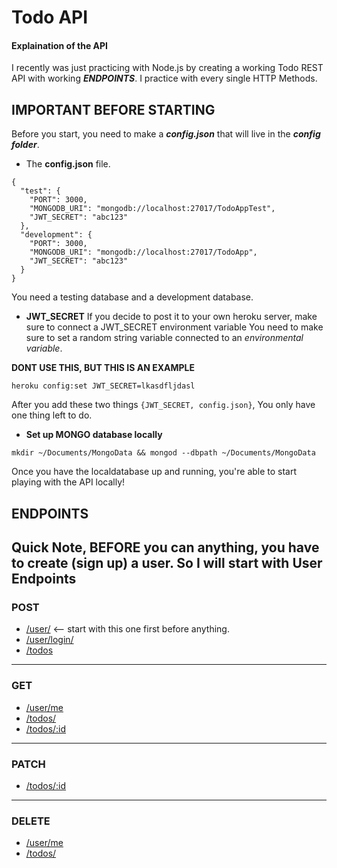 # Todo API



#### Explaination of the API
I recently was just practicing with Node.js by creating a working Todo  REST API with working **_ENDPOINTS_**.
I practice with every single HTTP Methods.

## IMPORTANT BEFORE STARTING

Before you start, you need to make a **_config.json_** that will live in the **_config folder_**.

- The **config.json** file.
```
{
  "test": {
    "PORT": 3000,
    "MONGODB_URI": "mongodb://localhost:27017/TodoAppTest",
    "JWT_SECRET": "abc123"
  },
  "development": {
    "PORT": 3000,
    "MONGODB_URI": "mongodb://localhost:27017/TodoApp",
    "JWT_SECRET": "abc123"
  }
}
```

You need a testing database and a development database. 


- **JWT_SECRET**
If you decide to post it to your own heroku server, make sure to connect a JWT_SECRET environment variable
You need to make sure to set a random string variable connected to an _environmental variable_. 

__DONT USE THIS, BUT THIS IS AN EXAMPLE__

``` heroku config:set JWT_SECRET=lkasdfljdasl ```

After you add these two things ```{JWT_SECRET, config.json}```, You only have one thing left to do.


- **Set up MONGO database locally**

```mkdir ~/Documents/MongoData && mongod --dbpath ~/Documents/MongoData```

Once you have the localdatabase up and running, you're able to start playing with the API locally!


## ENDPOINTS
Quick Note, BEFORE you can anything, you have to create (sign up) a user. So I will start with User Endpoints
--------------------------------
### POST
- [/user/](https://github.com/ethanbonin/Node-ToDo-Api/wiki/POST-user) <-- start with this one first before anything.
- [/user/login/](https://github.com/ethanbonin/Node-ToDo-Api/wiki/POST-user-login)
- [/todos](https://github.com/ethanbonin/Node-ToDo-Api/wiki/POST-todos)
--------------------------------
### GET
- [/user/me](https://github.com/ethanbonin/Node-ToDo-Api/wiki/GET-user--me)
- [/todos/](https://github.com/ethanbonin/Node-ToDo-Api/wiki/GET-todos)
- [/todos/:id](https://github.com/ethanbonin/Node-ToDo-Api/wiki/GET--todos-:id)
--------------------------------
### PATCH
- [/todos/:id](https://github.com/ethanbonin/Node-ToDo-Api/wiki/PATCH--todos-:id)
--------------------------------
### DELETE
- [/user/me](https://github.com/ethanbonin/Node-ToDo-Api/wiki/DELETE--todos-:id)
- [/todos/](https://github.com/ethanbonin/Node-ToDo-Api/wiki/DELTE--users-me-token)
